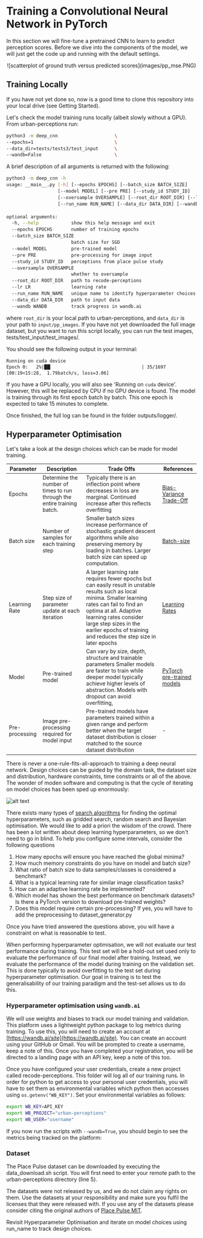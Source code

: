 # Training a Convolutional Neural Network in PyTorch

In this section we will fine-tune a pretrained CNN to learn to predict perception scores. Before we dive into the components of the model, we will just get the code up and running with the default settings.

<p align="center">![scatterplot of ground truth versus predicted scores](images/pp_mse.PNG)</p>

## Training Locally

If you have not yet done so, now is a good time to clone this repository into your local drive (see Getting Started).

Let's check the model training runs locally (albeit slowly without a GPU). From urban-perceptions run:

```sh
python3 -m deep_cnn                     \
--epochs=1                              \
--data_dir=tests/tests3/test_input      \
--wandb=False                           \
```

A brief description of all arguments is returned with the following:

```sh
python3 -m deep_cnn -h
usage: __main__.py [-h] [--epochs EPOCHS] [--batch_size BATCH_SIZE]
                   [--model MODEL] [--pre PRE] [--study_id STUDY_ID]
                   [--oversample OVERSAMPLE] [--root_dir ROOT_DIR] [--lr LR]
                   [--run_name RUN_NAME] [--data_dir DATA_DIR] [--wandb WANDB]

optional arguments:
  -h, --help            show this help message and exit
  --epochs EPOCHS       number of training epochs
  --batch_size BATCH_SIZE
                        batch size for SGD
  --model MODEL         pre-trained model
  --pre PRE             pre-processing for image input
  --study_id STUDY_ID   perceptions from place pulse study
  --oversample OVERSAMPLE
                        whether to oversample
  --root_dir ROOT_DIR   path to recode-perceptions
  --lr LR               learning rate
  --run_name RUN_NAME   unique name to identify hyperparameter choices
  --data_dir DATA_DIR   path to input data
  --wandb WANDB         track progress in wandb.ai
```

where `root_dir` is your local path to urban-perceptions, and `data_dir` is your path to `input/pp_images`. If you have not yet downloaded the full image dataset, but you want to run this script locally, you can run the test images, tests/test_input/test_images/.

You should see the following output in your terminal:

```log
Running on cuda device
Epoch 0:   2%|██▎                                 | 35/1697 [00:19<15:28,  1.79batch/s, loss=3.06]
```

If you have a GPU locally, you will also see 'Running on `cuda` device'. However, this will be replaced by CPU if no GPU device is found. The model is training through its first epoch batch by batch. This one epoch is expected to take 15 minutes to complete.

Once finished, the full log can be found in the folder outputs/logger/.

## Hyperparameter Optimisation

Let's take a look at the design choices which can be made for model training.

| Parameter      | Description                                                             | Trade Offs                                                                                                                                                                                                                                                                                           | References                                                                                                                                      |
| -------------- | ----------------------------------------------------------------------- | ---------------------------------------------------------------------------------------------------------------------------------------------------------------------------------------------------------------------------------------------------------------------------------------------------- | ----------------------------------------------------------------------------------------------------------------------------------------------- |
| Epochs         | Determine the number of times to run through the entire training batch. | Typically there is an inflection point where decreases in loss are marginal. Continued increase after this reflects overfitting                                                                                                                                                                      | [Bias-Variance Trade-Off](https://www.cs.cornell.edu/courses/cs4780/2018fa/lectures/lecturenote12.html)                                         |
| Batch size     | Number of samples for each training step                                | Smaller batch sizes increase performance of stochastic gradient descent algorithms while also preserving memory by loading in batches. Larger batch size can speed up computation.                                                                                                                   | [Batch-size](https://stats.stackexchange.com/questions/164876/what-is-the-trade-off-between-batch-size-and-number-of-iterations-to-train-a-neu) |
| Learning Rate  | Step size of parameter update at each iteration                         | A larger learning rate requires fewer epochs but can easily result in unstable results such as local minima. Smaller learning rates can fail to find an optima at all. Adaptive learning rates consider large step sizes in the earlier epochs of training and reduces the step size in later epochs | [Learning Rates](https://machinelearningmastery.com/understand-the-dynamics-of-learning-rate-on-deep-learning-neural-networks/)                 |
| Model          | Pre-trained model                                                       | Can vary by size, depth, structure and trainable parameters Smaller models are faster to train while deeper model typically achieve higher levels of abstraction. Models with dropout can avoid overfitting,                                                                                         | [PyTorch pre-trained models](https://pytorch.org/vision/stable/models.html)                                                                     |
| Pre-processing | Image pre-processing required for model input                           | Pre-trained models have parameters trained within a given range and perform better when the target dataset distribution is closer matched to the source dataset distribution                                                                                                                         | -                                                                                                                                               |

There is never a one-rule-fits-all-approach to training a deep neural network. Design choices can be guided by the domain task, the dataset size and distribution, hardware constraints, time constraints or all of the above. The wonder of moden software and computing is that the cycle of iterating on model choices has been sped up enormously:

![alt text](images/image_tasks.jpeg "Hyperparameter Optimisation Cycle")

There exists many types of [search algorithms](https://en.wikipedia.org/wiki/Hyperparameter_optimization) for finding the optimal hyperparameters, such as gridded search, random search and Bayesian optimisation. We would like to add a priori the wisdom of the crowd. There has been a lot written about deep learning hyperparameters, so we don't need to go in blind. To help you configure some intervals, consider the following questions

1. How many epochs will ensure you have reached the global minima?
1. How much memory constraints do you have on model and batch size?
1. What ratio of batch size to data samples/classes is considered a benchmark?
1. What is a typical learning rate for similar image classification tasks?
1. How can an adaptive learning rate be implemented?
1. Which model has shown the best performance on benchmark datasets? Is there a PyTorch version to download pre-trained weights?
1. Does this model require certain pre-processing? If yes, you will have to add the preprocessing to dataset_generator.py

Once you have tried answered the questions above, you will have a constraint on what is reasonable to test.

When performing hyperparameter optimisation, we will not evaluate our test performance during training. This test set will be a hold-out set used only to evaluate the performance of our final model after training. Instead, we evaluate the performance of the model during training on the validation set. This is done typically to avoid overfitting to the test set during hyperparameter optimisation. Our goal in training is to test the generalisability of our training paradigm and the test-set allows us to do this.

### Hyperparameter optimisation using `wandb.ai`

We will use weights and biases to track our model training and validation. This platform uses a lightweight python package to log metrics during training. To use this, you will need to create an account at [https://wandb.ai/site](https://wandb.ai/site). You can create an account using your GitHub or Gmail. You will be prompted to create a username, keep a note of this. Once you have completed your registration, you will be directed to a landing page with an API key, keep a note of this too.

Once you have configured your user credentials, create a new project called recode-perceptions. This folder will log all of our training runs. In order for python to get access to your personal user credentials, you will have to set them as environmental variables which python then accesses using `os.getenv("WB_KEY")`. Set your environmental variables as follows:

```sh
export WB_KEY=API_KEY
export WB_PROJECT="urban-perceptions"
export WB_USER="username"
```

If you now run the scripts with `--wandb=True`, you should begin to see the metrics being tracked on the platform:

### Dataset

The Place Pulse dataset can be downloaded by executing the data_download.sh script. You will first need to enter your remote path to the urban-perceptions directory (line 5).

The datasets were not released by us, and we do not claim any rights on them. Use the datasets at your responsibility and make sure you fulfil the licenses that they were released with. If you use any of the datasets please consider citing the original authors of [Place Pulse MIT](https://www.media.mit.edu/projects/place-pulse-new/overview/).

Revisit Hyperparameter Optimisation and iterate on model choices using run_name to track design choices.

